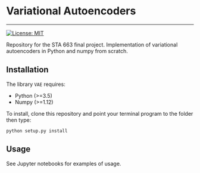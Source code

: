 # Variational Autoencoders
_____________________________
[![License: MIT](https://img.shields.io/badge/License-MIT-yellow.svg)](https://opensource.org/licenses/MIT)

Repository for the STA 663 final project. Implementation of variational autoencoders in Python and numpy from scratch. 

## Installation

The library `VAE` requires:

* Python (>=3.5)
* Numpy (>=1.12)

To install, clone this repository and point your terminal program to the folder then type:

    python setup.py install

## Usage

See Jupyter notebooks for examples of usage.

